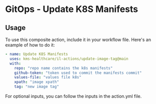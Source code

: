 # GitOps - Update K8S Manifests

## Usage

To use this composite action, include it in your workflow file. Here's an example of how to do it:

```yaml
- name: Update K8S Manifests
  uses: kms-healthcare/il-actions/update-image-tag@main
  with:
    repo: "repo name contains the k8s manifests"
    github-token: "token used to commit the manifests commit"
    values-file: "values file k8s"
    xpath: "image xpath"
    tag: "new image tag"
```

For optional inputs, you can follow the inputs in the action.yml file.